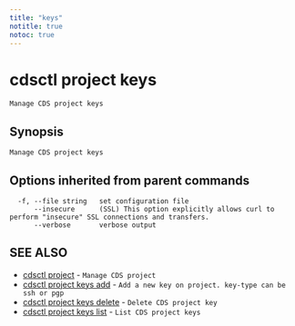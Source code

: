 ```yaml
---
title: "keys"
notitle: true
notoc: true
---
```

# cdsctl project keys

`Manage CDS project keys`

## Synopsis

`Manage CDS project keys`

## Options inherited from parent commands

```
  -f, --file string   set configuration file
      --insecure      (SSL) This option explicitly allows curl to perform "insecure" SSL connections and transfers.
      --verbose       verbose output
```

## SEE ALSO

* [cdsctl project](/docs/components/cdsctl/project/)	 - `Manage CDS project`
* [cdsctl project keys add](/docs/components/cdsctl/project/keys/add/)	 - `Add a new key on project. key-type can be ssh or pgp`
* [cdsctl project keys delete](/docs/components/cdsctl/project/keys/delete/)	 - `Delete CDS project key`
* [cdsctl project keys list](/docs/components/cdsctl/project/keys/list/)	 - `List CDS project keys`

